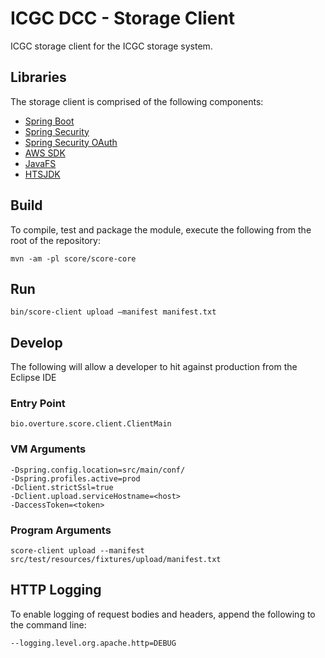 # ICGC DCC - Storage Client

ICGC storage client for the ICGC storage system.

## Libraries

The storage client is comprised of the following components:

- [Spring Boot](http://projects.spring.io/spring-boot/)
- [Spring Security](http://projects.spring.io/spring-security/)
- [Spring Security OAuth](http://projects.spring.io/spring-security-oauth/)
- [AWS SDK](https://aws.amazon.com/sdk-for-java/)
- [JavaFS](https://github.com/puniverse/javafs)
- [HTSJDK](https://samtools.github.io/htsjdk/)

## Build

To compile, test and package the module, execute the following from the root of the repository:

```shell
mvn -am -pl score/score-core
```

## Run

```shell
bin/score-client upload —manifest manifest.txt
```

## Develop

The following will allow a developer to hit against production from the Eclipse IDE

### Entry Point

```shell
bio.overture.score.client.ClientMain
```

### VM Arguments

```shell
-Dspring.config.location=src/main/conf/
-Dspring.profiles.active=prod
-Dclient.strictSsl=true
-Dclient.upload.serviceHostname=<host>
-DaccessToken=<token>
```

### Program Arguments

```
score-client upload --manifest src/test/resources/fixtures/upload/manifest.txt
```

## HTTP Logging

To enable logging of request bodies and headers, append the following to the command line:

`--logging.level.org.apache.http=DEBUG`

